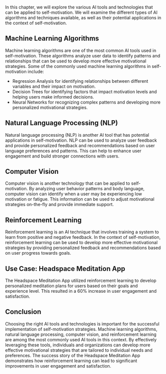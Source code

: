 
In this chapter, we will explore the various AI tools and technologies that can be applied to self-motivation. We will examine the different types of AI algorithms and techniques available, as well as their potential applications in the context of self-motivation.

Machine Learning Algorithms
---------------------------

Machine learning algorithms are one of the most common AI tools used in self-motivation. These algorithms analyze user data to identify patterns and relationships that can be used to develop more effective motivational strategies. Some of the commonly used machine learning algorithms in self-motivation include:

* Regression Analysis for identifying relationships between different variables and their impact on motivation.
* Decision Trees for identifying factors that impact motivation levels and helping users make informed decisions.
* Neural Networks for recognizing complex patterns and developing more personalized motivational strategies.

Natural Language Processing (NLP)
---------------------------------

Natural language processing (NLP) is another AI tool that has potential applications in self-motivation. NLP can be used to analyze user feedback and provide personalized feedback and recommendations based on user language preferences and patterns. This can help to enhance user engagement and build stronger connections with users.

Computer Vision
---------------

Computer vision is another technology that can be applied to self-motivation. By analyzing user behavior patterns and body language, computer vision can identify when a user may be experiencing low motivation or fatigue. This information can be used to adjust motivational strategies on-the-fly and provide immediate support.

Reinforcement Learning
----------------------

Reinforcement learning is an AI technique that involves training a system to learn from positive and negative feedback. In the context of self-motivation, reinforcement learning can be used to develop more effective motivational strategies by providing personalized feedback and recommendations based on user progress towards goals.

Use Case: Headspace Meditation App
----------------------------------

The Headspace Meditation App utilized reinforcement learning to develop personalized meditation plans for users based on their goals and experience level. This resulted in a 60% increase in user engagement and satisfaction.

Conclusion
----------

Choosing the right AI tools and technologies is important for the successful implementation of self-motivation strategies. Machine learning algorithms, natural language processing, computer vision, and reinforcement learning are among the most commonly used AI tools in this context. By effectively leveraging these tools, individuals and organizations can develop more effective motivational strategies that are tailored to individual needs and preferences. The success story of the Headspace Meditation App demonstrates how reinforcement learning can lead to significant improvements in user engagement and satisfaction.
